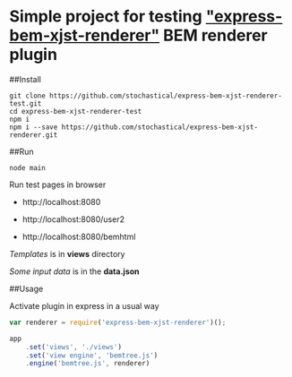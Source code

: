 

# Simple project for testing ["express-bem-xjst-renderer"](https://github.com/stochastical/express-bem-xjst-renderer) BEM renderer plugin

##Install

```
git clone https://github.com/stochastical/express-bem-xjst-renderer-test.git
cd express-bem-xjst-renderer-test
npm i
npm i --save https://github.com/stochastical/express-bem-xjst-renderer.git
```

##Run

```
node main
```

Run test pages in browser

* http://localhost:8080

* http://localhost:8080/user2

* http://localhost:8080/bemhtml


_Templates_ is in **views** directory

_Some input data_ is in the **data.json**

##Usage

Activate plugin in express in a usual way

```javascript
var renderer = require('express-bem-xjst-renderer')();

app
    .set('views', './views')
    .set('view engine', 'bemtree.js')
    .engine('bemtree.js', renderer)
```
